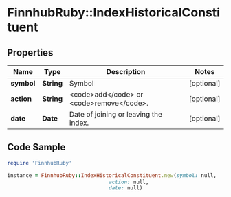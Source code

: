 # FinnhubRuby::IndexHistoricalConstituent

## Properties

Name | Type | Description | Notes
------------ | ------------- | ------------- | -------------
**symbol** | **String** | Symbol | [optional] 
**action** | **String** | &lt;code&gt;add&lt;/code&gt; or &lt;code&gt;remove&lt;/code&gt;. | [optional] 
**date** | **Date** | Date of joining or leaving the index. | [optional] 

## Code Sample

```ruby
require 'FinnhubRuby'

instance = FinnhubRuby::IndexHistoricalConstituent.new(symbol: null,
                                 action: null,
                                 date: null)
```


